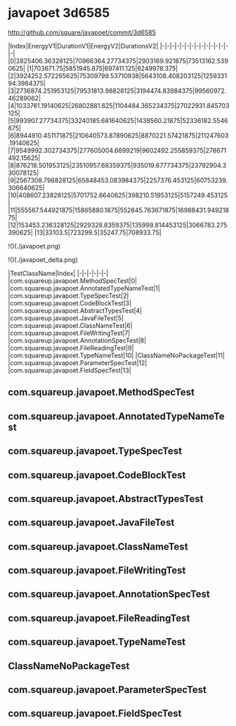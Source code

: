 # javapoet 3d6585


http://github.com/square/javapoet/commit/3d6585


|Index|EnergyV1|DurationV1|EnergyV2|DurationsV2|
|-|-|-|-|-|-|-|-|-|-|-|-|-|-|-|
|0|2825406.36328125|70966364.27734375|2903169.921875|73513162.5390625|
|1|703671.75|5851945.875|697411.125|6249978.375|
|2|3924252.572265625|75309799.53710938|5643108.408203125|125933194.3984375|
|3|2736874.251953125|79531813.98828125|3194474.83984375|99560972.46289062|
|4|1033761.19140625|26802881.625|1104484.365234375|27022931.845703125|
|5|993907.27734375|33240185.681640625|1438560.21875|52336182.5546875|
|6|8944910.451171875|210640573.87890625|8870221.57421875|211247603.19140625|
|7|9549992.302734375|277605004.6699219|9602492.255859375|278671492.15625|
|8|876218.501953125|23510957.68359375|935019.677734375|23792904.330078125|
|9|2567308.798828125|65848453.083984375|2257376.453125|60753239.306640625|
|10|408607.23828125|5701752.6640625|398210.51953125|5157249.453125|
|11|555567.544921875|15865880.1875|552845.763671875|16988431.94921875|
|12|153453.236328125|2929328.8359375|135999.814453125|3066783.275390625|
|13|33103.5|723299.5|35247.75|708933.75|

!()(./javapoet.png)

!()(./javapoet_delta.png)

|TestClassName|Index|
|-|-|-|-|-|-|
|com.squareup.javapoet.MethodSpecTest|0|
|com.squareup.javapoet.AnnotatedTypeNameTest|1|
|com.squareup.javapoet.TypeSpecTest|2|
|com.squareup.javapoet.CodeBlockTest|3|
|com.squareup.javapoet.AbstractTypesTest|4|
|com.squareup.javapoet.JavaFileTest|5|
|com.squareup.javapoet.ClassNameTest|6|
|com.squareup.javapoet.FileWritingTest|7|
|com.squareup.javapoet.AnnotationSpecTest|8|
|com.squareup.javapoet.FileReadingTest|9|
|com.squareup.javapoet.TypeNameTest|10|
|ClassNameNoPackageTest|11|
|com.squareup.javapoet.ParameterSpecTest|12|
|com.squareup.javapoet.FieldSpecTest|13|
## com.squareup.javapoet.MethodSpecTest

## com.squareup.javapoet.AnnotatedTypeNameTest

## com.squareup.javapoet.TypeSpecTest

## com.squareup.javapoet.CodeBlockTest

## com.squareup.javapoet.AbstractTypesTest

## com.squareup.javapoet.JavaFileTest

## com.squareup.javapoet.ClassNameTest

## com.squareup.javapoet.FileWritingTest

## com.squareup.javapoet.AnnotationSpecTest

## com.squareup.javapoet.FileReadingTest

## com.squareup.javapoet.TypeNameTest

## ClassNameNoPackageTest

## com.squareup.javapoet.ParameterSpecTest

## com.squareup.javapoet.FieldSpecTest

